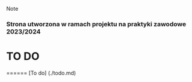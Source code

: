 > [!NOTE]
> ### Strona utworzona w ramach projektu na praktyki zawodowe 2023/2024

# TO DO
======
[To do] (./todo.md)